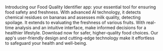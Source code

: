 Introducing our Food Quality Identifier app: your essential tool for ensuring food safety and freshness. With advanced AI technology, it detects chemical residues on bananas and assesses milk quality, detecting spoilage. It extends to evaluating the freshness of various fruits. With real-time analysis and an intuitive interface, make informed decisions for a healthier lifestyle. Download now for safer, higher-quality food choices. Our app's user-friendly design and cutting-edge technology make it effortless to safeguard your health and well-being.
